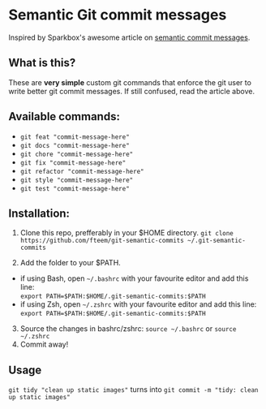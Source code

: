 # Semantic Git commit messages

Inspired by Sparkbox's awesome article on [semantic commit messages](http://seesparkbox.com/foundry/semantic_commit_messages).

## What is this?
These are **very simple** custom git commands that enforce the git user to write better git commit messages. If still confused, read the article above.

## Available commands:
* ```git feat "commit-message-here"```
* ```git docs "commit-message-here"```
* ```git chore "commit-message-here"```
* ```git fix "commit-message-here"```
* ```git refactor "commit-message-here"```
* ```git style "commit-message-here"```
* ```git test "commit-message-here"```

## Installation:

1. Clone this repo, prefferably in your $HOME directory.
``` git clone https://github.com/fteem/git-semantic-commits ~/.git-semantic-commits ```

2. Add the folder to your $PATH.
  * if using Bash, open ```~/.bashrc``` with your favourite editor and add this line: <br/> ``` export PATH=$PATH:$HOME/.git-semantic-commits:$PATH ```
  * if using Zsh, open ```~/.zshrc``` with your favourite editor and add this line: <br/>  ``` export PATH=$PATH:$HOME/.git-semantic-commits:$PATH ```

3. Source the changes in bashrc/zshrc: ```source ~/.bashrc``` or ```source ~/.zshrc```
4. Commit away!

## Usage
```git tidy "clean up static images"``` turns into ```git commit -m "tidy: clean up static images"```

